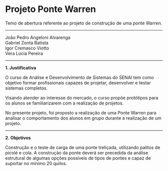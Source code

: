 # Projeto Ponte Warren
Temo de abertura referente ao projeto de construção de uma ponte Warren.
<hr>

<p>João Pedro Angeloni Alvarenga<br>
Gabriel Zonta Batista<br>
Igor Cremasco Viotto<br>
Vera Lúcia Pereira</p>

<hr>

<p><b>1. Justificativa</b></p>

<p>
O curso de Análise e Desenvolvimento de Sistemas do SENAI tem como objetivo formar profissionais capazes de projetar, desenvolver e testar sistemas completos.
</p>
<p>
Visando atender ao interesse do mercado, o curso propõe protótipos para os alunos se familiarizarem com a realização de projetos.
</p>
<p>
No presente projeto, foi proposto a realização de uma Ponte Warren para analisar o comportamento dos alunos em grupo durante a realização de um projeto.
</p>

<hr>

<p><b>2. Objetivos</b></p>

<p>
Construção e o teste de carga de uma ponte treliçada, utilizando palitos de picolé e cola. A construção da ponte deverá ser precedida da análise estrutural de algumas opções possíveis de tipos de pontes e capaz de suportar no mínimo 20 quilos. 
</p>


